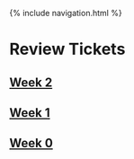 {% include navigation.html %}
# Review Tickets
## [Week 2](https://github.com/kamryns/curly-spork/issues/4)
## [Week 1](https://github.com/kamryns/curly-spork/issues/3)
## [Week 0](https://github.com/kamryns/curly-spork/issues/2)



